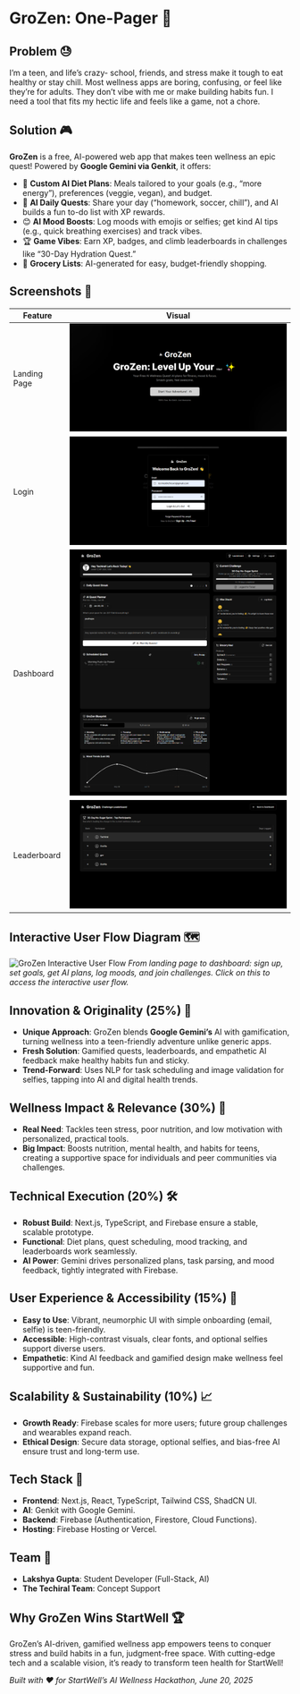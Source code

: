# GroZen: One-Pager 🌟

## Problem 😓
I’m a teen, and life’s crazy- school, friends, and stress make it tough to eat healthy or stay chill. Most wellness apps are boring, confusing, or feel like they’re for adults. They don’t vibe with me or make building habits fun. I need a tool that fits my hectic life and feels like a game, not a chore.

## Solution 🎮
**GroZen** is a free, AI-powered web app that makes teen wellness an epic quest! Powered by **Google Gemini via Genkit**, it offers:
- 🥗 **Custom AI Diet Plans**: Meals tailored to your goals (e.g., “more energy”), preferences (veggie, vegan), and budget.
- 📅 **AI Daily Quests**: Share your day (“homework, soccer, chill”), and AI builds a fun to-do list with XP rewards.
- 😊 **AI Mood Boosts**: Log moods with emojis or selfies; get kind AI tips (e.g., quick breathing exercises) and track vibes.
- 🏆 **Game Vibes**: Earn XP, badges, and climb leaderboards in challenges like “30-Day Hydration Quest.”
- 🛒 **Grocery Lists**: AI-generated for easy, budget-friendly shopping.

## Screenshots 📸
| **Feature** | **Visual** |
|-------------|------------|
| Landing Page | ![Landing Page](../public/landing.png) |
| Login | ![Login](../public/login.png) |
| Dashboard | ![Dashboard](../public/dashboard.png) |
| Leaderboard | ![Leaderboard](../public/leaderboard.png) |

## Interactive User Flow Diagram 🗺️
![GroZen Interactive User Flow](https://app.supademo.com/embed/cmc4pcj1d0epyllpn4izbui9n?embed_v=2) 
*From landing page to dashboard: sign up, set goals, get AI plans, log moods, and join challenges. Click on this to access the interactive user flow.*

## Innovation & Originality (25%) 🚀
- **Unique Approach**: GroZen blends **Google Gemini’s** AI with gamification, turning wellness into a teen-friendly adventure unlike generic apps.
- **Fresh Solution**: Gamified quests, leaderboards, and empathetic AI feedback make healthy habits fun and sticky.
- **Trend-Forward**: Uses NLP for task scheduling and image validation for selfies, tapping into AI and digital health trends.

## Wellness Impact & Relevance (30%) 💪
- **Real Need**: Tackles teen stress, poor nutrition, and low motivation with personalized, practical tools.
- **Big Impact**: Boosts nutrition, mental health, and habits for teens, creating a supportive space for individuals and peer communities via challenges.

## Technical Execution (20%) 🛠️
- **Robust Build**: Next.js, TypeScript, and Firebase ensure a stable, scalable prototype.
- **Functional**: Diet plans, quest scheduling, mood tracking, and leaderboards work seamlessly.
- **AI Power**: Gemini drives personalized plans, task parsing, and mood feedback, tightly integrated with Firebase.

## User Experience & Accessibility (15%) 🌈
- **Easy to Use**: Vibrant, neumorphic UI with simple onboarding (email, selfie) is teen-friendly.
- **Accessible**: High-contrast visuals, clear fonts, and optional selfies support diverse users.
- **Empathetic**: Kind AI feedback and gamified design make wellness feel supportive and fun.

## Scalability & Sustainability (10%) 📈
- **Growth Ready**: Firebase scales for more users; future group challenges and wearables expand reach.
- **Ethical Design**: Secure data storage, optional selfies, and bias-free AI ensure trust and long-term use.

## Tech Stack 🔧
- **Frontend**: Next.js, React, TypeScript, Tailwind CSS, ShadCN UI.
- **AI**: Genkit with Google Gemini.
- **Backend**: Firebase (Authentication, Firestore, Cloud Functions).
- **Hosting**: Firebase Hosting or Vercel.

## Team 👥
- **Lakshya Gupta**: Student Developer (Full-Stack, AI)
- **The Techiral Team**: Concept Support

## Why GroZen Wins StartWell 🏆
GroZen’s AI-driven, gamified wellness app empowers teens to conquer stress and build habits in a fun, judgment-free space. With cutting-edge tech and a scalable vision, it’s ready to transform teen health for StartWell!

*Built with ❤️ for StartWell’s AI Wellness Hackathon, June 20, 2025*